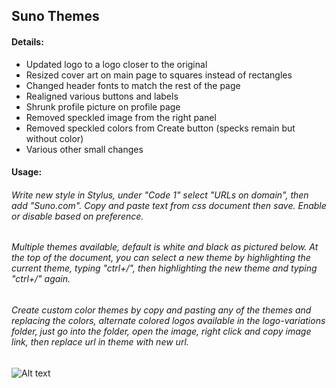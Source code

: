 ## Suno Themes

#### Details:

* Updated logo to a logo closer to the original
* Resized cover art on main page to squares instead of rectangles
* Changed header fonts to match the rest of the page
* Realigned various buttons and labels
* Shrunk profile picture on profile page
* Removed speckled image from the right panel
* Removed speckled colors from Create button (specks remain but without color)
* Various other small changes 


#### Usage:
###### Write new style in Stylus, under "Code 1" select "URLs on domain", then add "Suno.com". Copy and paste text from css document then save. Enable or disable based on preference.

###### Multiple themes available, default is white and black as pictured below. At the top of the document, you can select a new theme by highlighting the current theme, typing "ctrl+/", then highlighting the new theme and typing "ctrl+/" again. 

###### Create custom color themes by copy and pasting any of the themes and replacing the colors, alternate colored logos available in the logo-variations folder, just go into the folder, open the image, right click and copy image link, then replace url in theme with new url. 

![Alt text](https://github.com/C-Lee-Hamilton/Website-Themes/blob/main/suno-themes/preview.png?raw=true "a title")
